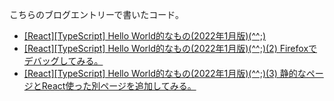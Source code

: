 こちらのブログエントリーで書いたコード。

- [\[React\]\[TypeScript\] Hello World的なもの(2022年1月版)(^^;)](https://m-miya.blog.jp/archives/1079368991.html)
- [\[React\]\[TypeScript\] Hello World的なもの(2022年1月版)(^^;)(2) Firefoxでデバッグしてみる。](https://m-miya.blog.jp/archives/1079395418.html)
- [\[React\]\[TypeScript\] Hello World的なもの(2022年1月版)(^^;)(3) 静的なページとReact使った別ページを追加してみる。](https://m-miya.blog.jp/archives/1079474499.html)